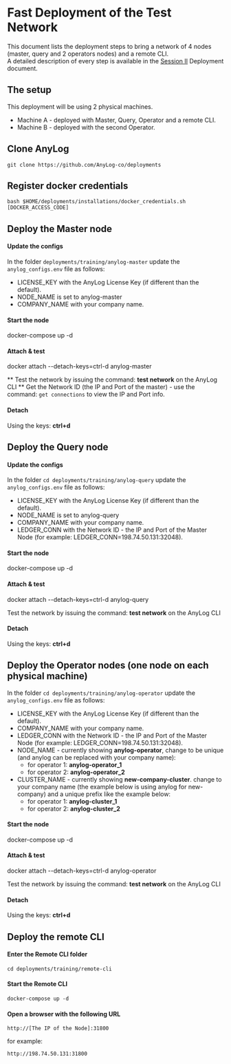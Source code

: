 # Fast Deployment of the Test Network

This document lists the deployment steps to bring a network of 4 nodes (master, query and 2 operators nodes) and a remote CLI.    
A detailed description of every step is available in the [Session II](Session%20II%20(Deployment).md) Deployment document.

## The setup
This deployment will be using 2 physical machines.
* Machine A - deployed with Master, Query, Operator and a remote CLI.
* Machine B - deployed with the second Operator. 

## Clone AnyLog
```shell 
git clone https://github.com/AnyLog-co/deployments  
```

## Register docker credentials 
```shell
bash $HOME/deployments/installations/docker_credentials.sh [DOCKER_ACCESS_CODE]
```

## Deploy the Master node

#### Update the configs

In the folder ```deployments/training/anylog-master``` update the ```anylog_configs.env``` file as follows:
* LICENSE_KEY with the AnyLog License Key (if different than the default).
* NODE_NAME is set to anylog-master
* COMPANY_NAME with your company name.

#### Start the node

docker-compose up -d

#### Attach & test

docker attach --detach-keys=ctrl-d anylog-master

** Test the network by issuing the command: **test network** on the AnyLog CLI
** Get the Network ID (the IP and Port of the master) - use the command: ```get connections``` to view the IP and Port info.  

#### Detach

Using the keys: **ctrl+d**

## Deploy the Query node

#### Update the configs

In the folder ```cd deployments/training/anylog-query``` update the ```anylog_configs.env``` file as follows:
* LICENSE_KEY with the AnyLog License Key (if different than the default).
* NODE_NAME is set to anylog-query
* COMPANY_NAME with your company name.
* LEDGER_CONN with the Network ID - the IP and Port of the Master Node (for example: LEDGER_CONN=198.74.50.131:32048).

#### Start the node

docker-compose up -d

#### Attach & test

docker attach --detach-keys=ctrl-d anylog-query

Test the network by issuing the command: **test network** on the AnyLog CLI

#### Detach

Using the keys: **ctrl+d**

## Deploy the Operator nodes (one node on each physical machine)

In the folder ```cd deployments/training/anylog-operator``` update the ```anylog_configs.env``` file as follows:
* LICENSE_KEY with the AnyLog License Key (if different than the default).
* COMPANY_NAME with your company name.
* LEDGER_CONN with the Network ID - the IP and Port of the Master Node (for example: LEDGER_CONN=198.74.50.131:32048).
* NODE_NAME - currently showing **anylog-operator**, change to be unique (and anylog can be replaced with your company name):
    - for operator 1: **anylog-operator_1**
    - for operator 2: **anylog-operator_2**
* CLUSTER_NAME - currently showing **new-company-cluster**. change to your company name (the example below is 
using anylog for new-company) and a unique prefix like the example below:
    - for operator 1: **anylog-cluster_1**
    - for operator 2: **anylog-cluster_2**  
        
#### Start the node

docker-compose up -d

#### Attach & test

docker attach --detach-keys=ctrl-d anylog-operator

Test the network by issuing the command: **test network** on the AnyLog CLI

#### Detach

Using the keys: **ctrl+d**

## Deploy the remote CLI

#### Enter the Remote CLI folder
 ```shell
cd deployments/training/remote-cli
```
#### Start the Remote CLI
```shell
docker-compose up -d
```

#### Open a browser with the following URL
```
http://[The IP of the Node]:31800
```
for example:
```
http://198.74.50.131:31800
```
